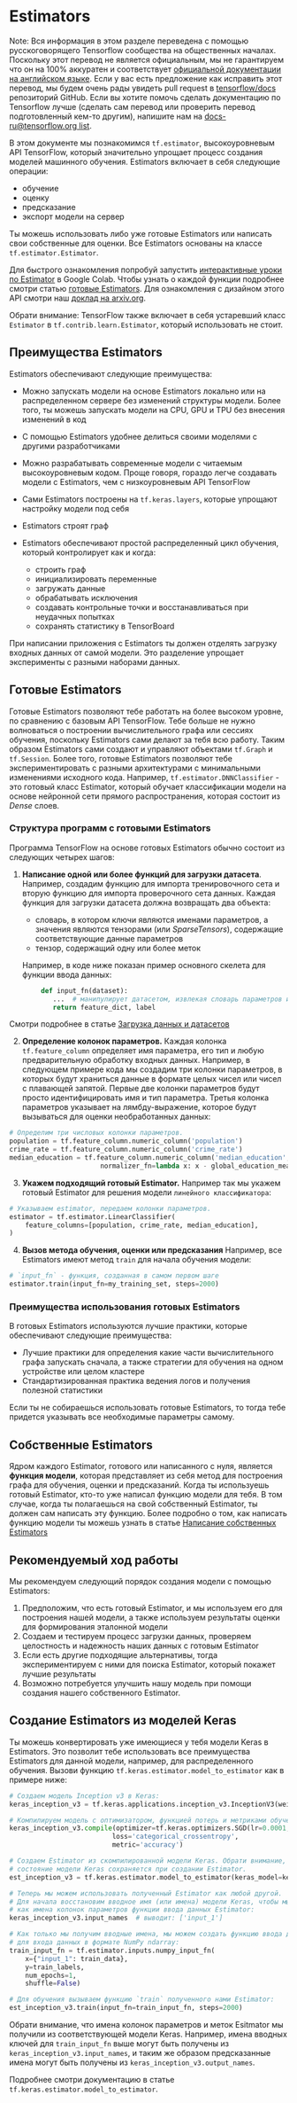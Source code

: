 # Estimators

Note: Вся информация в этом разделе переведена с помощью русскоговорящего Tensorflow
сообщества на общественных началах. Поскольку этот перевод не является
официальным, мы не гарантируем что он на 100% аккуратен и соответствует
[официальной документации на английском языке](https://www.tensorflow.org/?hl=en).
Если у вас есть предложение как исправить этот перевод, мы будем очень рады
увидеть pull request в [tensorflow/docs](https://github.com/tensorflow/docs)
репозиторий GitHub. Если вы хотите помочь сделать документацию по Tensorflow
лучше (сделать сам перевод или проверить перевод подготовленный кем-то другим),
напишите нам на
[docs-ru@tensorflow.org list](https://groups.google.com/a/tensorflow.org/forum/#!forum/docs-ru).

В этом документе мы познакомимся `tf.estimator`, высокоуровневым API TensorFlow,
который значительно упрощает процесс создания моделей машинного обучения.
Estimators включает в себя следующие операции:

*   обучение
*   оценку
*   предсказание
*   экспорт модели на сервер

Ты можешь использовать либо уже готовые Estimators или написать свои
собственные для оценки. Все Estimators основаны на классе `tf.estimator.Estimator`.

Для быстрого ознакомления попробуй запустить [интерактивные уроки по Estimator](../tutorials/estimators/linear.ipynb)
в Google Colab. Чтобы узнать о каждой функции подробнее смотри статью [готовые Estimators](premade_estimators.md).
Для ознакомления с дизайном этого API смотри наш [доклад на arxiv.org](https://arxiv.org/abs/1708.02637).

Обрати внимание: TensorFlow также включает в себя устаревший класс
`Estimator` в `tf.contrib.learn.Estimator`, который использовать не стоит.


## Преимущества Estimators

Estimators обеспечивают следующие преимущества:

*   Можно запускать модели на основе Estimators локально или на распределенном
    сервере без изменений структуры модели. Более того, ты можешь запускать модели
    на CPU, GPU и TPU без внесения изменений в код
*   С помощью Estimators удобнее делиться своими моделями с другими разработчиками
*   Можно разрабатывать современные модели с читаемым высокоуровневым кодом. Проще говоря,
    гораздо легче создавать модели с Estimators, чем с низкоуровневым API TensorFlow
*   Сами Estimators построены на `tf.keras.layers`, которые упрощают настройку модели
    под себя
*   Estimators строят граф
*   Estimators обеспечивают простой распределенный цикл обучения, который контролирует
    как и когда:

    *   строить граф
    *   инициализировать переменные
    *   загружать данные
    *   обрабатывать исключения
    *   создавать контрольные точки и восстанавливаться при неудачных попытках
    *   сохранять статистику в TensorBoard

При написании приложения с Estimators ты должен отделять загрузку входных данных
от самой модели. Это разделение упрощает эксперименты с разными наборами данных.


## Готовые Estimators

Готовые Estimators позволяют тебе работать на более высоком уровне, по сравнению
с базовым API TensorFlow. Тебе больше не нужно волноваться о построении вычислительного
графа или сессиях обучения, поскольку Estimators сами делают за тебя всю работу.
Таким образом Estimators сами создают и управляют объектами `tf.Graph` и 
`tf.Session`. Более того, готовые Estimators позволяют тебе экспериментировать с 
разными архитектурами с минимальными изменениями исходного кода. Например,
`tf.estimator.DNNClassifier` - это готовый класс Estimator, который обучает
классификации модели на основе нейронной сети прямого распространения, которая 
состоит из *Dense* слоев.


### Структура программ с готовыми Estimators

Программа TensorFlow на основе готовых Estimators обычно состоит из следующих
четырех шагов:

1.  **Написание одной или более функций для загрузки датасета**. Например,
    создадим функцию для импорта тренировочного сета и вторую функцию для
    импорта проверочного сета данных. Каждая функция для загрузки датасета
    должна возвращать два объекта:

    *   словарь, в котором ключи являются именами параметров, а значения
        являются тензорами (или *SparseTensors*), содержащие соответствующие
        данные параметров
    *   тензор, содержащий одну или более меток

    Например, в коде ниже показан пример основного скелета для функции ввода
    данных:

```python
        def input_fn(dataset):
           ...  # манипулирует датасетом, извлекая словарь параметров и метки
           return feature_dict, label
```

Смотри подробнее в статье [Загрузка данных и датасетов](../guide/datasets.md)

2.  **Определение колонок параметров.** Каждая колонка `tf.feature_column`
    определяет имя параметра, его тип и любую предварительную обработку
    входных данных. Например, в следующем примере кода мы создадим три
    колонки параметров, в которых будут храниться данные в формате целых
    чисел или чисел с плавающей запятой. Первые две колонки параметров будут
    просто идентифицировать имя и тип параметра. Третья колонка параметров указывает
    на лямбду-выражение, которое будут вызываться для оценки необработанных
    данных:

```python
# Определим три числовых колонки параметров.
population = tf.feature_column.numeric_column('population')
crime_rate = tf.feature_column.numeric_column('crime_rate')
median_education = tf.feature_column.numeric_column('median_education',
                       normalizer_fn=lambda x: x - global_education_mean)
```

3.  **Укажем подходящий готовый Estimator.**  Например так мы укажем
    готовый Estimator для решения модели `линейного классификатора`:

```python
# Указываем estimator, передаем колонки параметров.
estimator = tf.estimator.LinearClassifier(
    feature_columns=[population, crime_rate, median_education],
)
```

4.  **Вызов метода обучения, оценки или предсказания**
    Например, все Estimators имеют метод `train` для начала обучения модели:

```python
# `input_fn` - функция, созданная в самом первом шаге
estimator.train(input_fn=my_training_set, steps=2000)
```

### Преимущества использования готовых Estimators

В готовых Estimators используются лучшие практики, которые обеспечивают
следующие преимущества:

*   Лучшие практики для определения какие части вычислительного графа
    запускать сначала, а также стратегии для обучения на одном устройстве
    или целом кластере
*   Стандартизированная практика ведения логов и получения полезной статистики

Если ты не собираешься использовать готовые Estimators, то тогда тебе
придется указывать все необходимые параметры самому.


## Собственные Estimators

Ядром каждого Estimator, готового или написанного с нуля, является
**функция модели**, которая представляет из себя метод для построения
графа для обучения, оценки и предсказаний. Когда ты используешь готовый
Estimator, кто-то уже написал функцию модели для тебя. В том случае,
когда ты полагаешься на свой собственный Estimator, ты должен сам
написать эту функцию. Более подробно о том, как написать функцию модели
ты можешь узнать в статье [Написание собственных Estimators](../guide/custom_estimators.md)


## Рекомендуемый ход работы

Мы рекомендуем следующий порядок создания модели с помощью Estimators:

1.  Предположим, что есть готовый Estimator, и мы используем его для
    построения нашей модели, а также используем результаты оценки для 
    формирования эталонной модели
2.  Создаем и тестируем процесс загрузки данных, проверяем целостность и
    надежность наших данных с готовым Estimator
3.  Если есть другие подходящие альтернативы, тогда экспериментируем с ними
    для поиска Estimator, который покажет лучшие результаты
4.  Возможно потребуется улучшить нашу модель при помощи создания нашего
    собственного Estimator.


## Создание Estimators из моделей Keras 

Ты можешь конвертировать уже имеющиеся у тебя модели Keras в Estimators. Это позволит
тебе использовать все преимущества Estimators для данной модели, например, для распределенного
обучения. Вызови функцию `tf.keras.estimator.model_to_estimator` как в примере ниже:

```python
# Создаем модель Inception v3 в Keras:
keras_inception_v3 = tf.keras.applications.inception_v3.InceptionV3(weights=None)

# Компилируем модель с оптимизатором, функцией потерь и метриками обучения по выбору.
keras_inception_v3.compile(optimizer=tf.keras.optimizers.SGD(lr=0.0001, momentum=0.9),
                          loss='categorical_crossentropy',
                          metric='accuracy')

# Создаем Estimator из скомпилированной модели Keras. Обрати внимание, что изначальное
# состояние модели Keras сохраняется при создании Estimator.
est_inception_v3 = tf.keras.estimator.model_to_estimator(keras_model=keras_inception_v3)

# Теперь мы можем использовать полученный Estimator как любой другой.
# Для начала восстановим вводное имя (или имена) модели Keras, чтобы мы могли использовать их
# как имена колонок параметров функции ввода данных Estimator:
keras_inception_v3.input_names  # выводит: ['input_1']

# Как только мы получим вводные имена, мы можем создать функцию ввода данных, например,
# для входа данных в формате NumPy ndarray:
train_input_fn = tf.estimator.inputs.numpy_input_fn(
    x={"input_1": train_data},
    y=train_labels,
    num_epochs=1,
    shuffle=False)

# Для обучения вызываем функцию `train` полученного нами Estimator:
est_inception_v3.train(input_fn=train_input_fn, steps=2000)
```

Обрати внимание, что имена колонок параметров и меток Esitmator мы получили
из соответствующей модели Keras. Например, имена вводных ключей для `train_input_fn`
выше могут быть получены из `keras_inception_v3.input_names`, и таким же образом
предсказанные имена могут быть получены из `keras_inception_v3.output_names`.

Подробнее смотри документацию в статье `tf.keras.estimator.model_to_estimator`.
